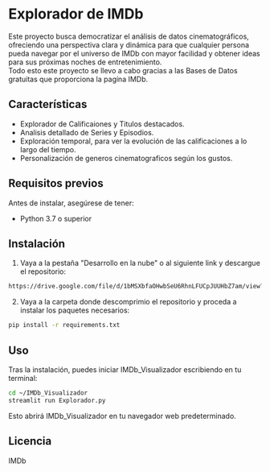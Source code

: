 # Explorador de IMDb

Este proyecto busca democratizar el análisis de datos cinematográficos, ofreciendo una perspectiva clara y dinámica para que cualquier persona pueda navegar por el universo de IMDb con mayor facilidad y obtener ideas para sus próximas noches de entretenimiento.\
Todo esto este proyecto se llevo a cabo gracias a las Bases de Datos gratuitas que proporciona la pagína IMDb.

## Características
- Explorador de Calificaiones y Titulos destacados.
- Analisis detallado de Series y Episodios.
- Exploración temporal, para ver la evolución de las calificaciones a lo largo del tiempo.
- Personalización de generos cinematograficos según los gustos.

## Requisitos previos

Antes de instalar, asegúrese de tener:

- Python 3.7 o superior

## Instalación

1. Vaya a la pestaña "Desarrollo en la nube" o al siguiente link y descargue el repositorio:
```bash
https://drive.google.com/file/d/1bMSXbfaOHwbSeU6RhnLFUCpJUUHbZ7am/view?usp=sharing
```

2. Vaya a la carpeta donde descomprimio el repositorio y proceda a instalar los paquetes necesarios:
```bash
pip install -r requirements.txt
```

## Uso

Tras la instalación, puedes iniciar IMDb_Visualizador escribiendo en tu terminal:
```bash
cd ~/IMDb_Visualizador
streamlit run Explorador.py
```

Esto abrirá IMDb_Visualizador en tu navegador web predeterminado.

## Licencia

IMDb
